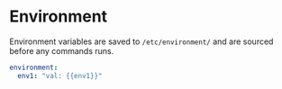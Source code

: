 # Environment

Environment variables are saved to `/etc/environment/` and are sourced before any commands runs.
```yaml
environment:
  env1: "val: {{env1}}"
```
